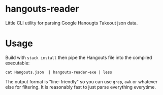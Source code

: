 # hangouts-reader

Little CLI utility for parsing Google Hanougts Takeout json data.

# Usage

Build with `stack install` then pipe the Hangouts file into the
compiled executable:

``` shell
cat Hangouts.json  | hangouts-reader-exe | less
```

The output format is "line-friendly" so you can use `grep`, `awk` or
whatever else for filtering.  It is reasonably fast to just parse
everything everytime.
